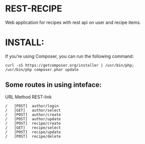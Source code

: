 # REST-RECIPE

Web application for recipes with rest api on user and recipe items.

# INSTALL:
If you’re using Composer, you can run the following command:
```
curl -sS https://getcomposer.org/installer | /usr/bin/php;
/usr/bin/php composer.phar update
```

## Some routes in using inteface:
URL Method  REST-link
```
/   [POST]  author/login
/   [GET]   author/select
/   [POST]  author/create
/   [POST]  author/update
/   [POST]  recipe/create
/   [GET]   recipe/select
/   [POST]  recipe/update
/   [POST]  recipe/delete
```
